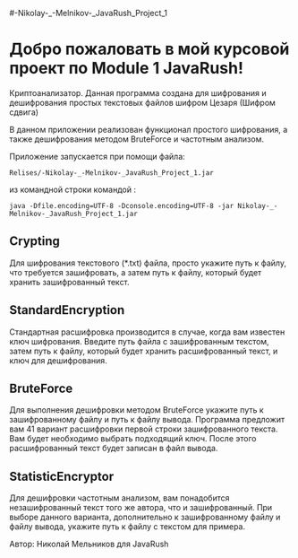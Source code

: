 #-Nikolay-_-Melnikov-_JavaRush_Project_1

# Добро пожаловать в мой курсовой проект по Module 1 JavaRush!  
Криптоанализатор.
Данная программа создана для шифрования и дешифрования простых текстовых файлов шифром Цезаря (Шифром сдвига)


В данном приложении реализован функционал простого шифрования, а также дешифрования методом BruteForce и частотным анализом.

Приложение запускается при помощи файла:
 ````
 Relises/-Nikolay-_-Melnikov-_JavaRush_Project_1.jar
````
из командной строки командой :
````
java -Dfile.encoding=UTF-8 -Dconsole.encoding=UTF-8 -jar Nikolay-_-Melnikov-_JavaRush_Project_1.jar
````
## Crypting
Для шифрования текстового (*.txt) файла, просто укажите путь к файлу, что требуется зашифровать, а затем путь к файлу, 
который будет хранить зашифрованный текст.

## StandardEncryption
Стандартная расшифровка производится в случае, когда вам известен ключ шифрования.
Введите путь файла с зашифрованным текстом, затем путь к файлу, который будет хранить расшифрованный текст, и ключ для  дешифрования.

 
## BruteForce
Для выполнения дешифровки методом BruteForce укажите путь к зашифрованному файлу и путь к файлу вывода.
Программа предложит вам 41 вариант расшифровки первой строки зашифрованного текста. Вам будет необходимо выбрать подходящий ключ.
После этого расшифрованный текст будет записан в файл вывода.

## StatisticEncryptor
Для дешифровки частотным анализом, вам понадобится незашифрованный текст того же автора, что и зашифрованный.
При выборе данного варианта, дополнительно к зашифрованному файлу и файлу вывода, укажите путь к файлу с текстом для примера.


Автор: Николай Мельников для JavaRush
